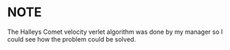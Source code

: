 # NOTE
The Halleys Comet velocity verlet algorithm was done by my manager so I could see how the problem could be solved.
